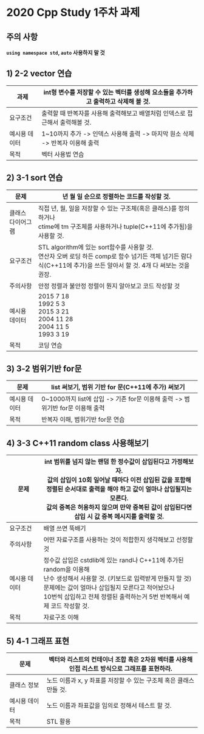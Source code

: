 # 2020 Cpp Study 1주차 과제

## 주의 사항

**`using namespace std`, `auto` 사용하지 말 것**



## 1) 2-2 vector 연습

| 과제          | int형 변수를 저장할 수 있는 벡터를 생성해 요소들을 추가하고 출력하고 삭제해 볼 것. |
| ------------- | ------------------------------------------------------------ |
| 요구조건      | 출력할 때 반복자를 사용해 출력해보고 배열처럼 인덱스로 접근해서 출력해볼 것. |
| 예시용 데이터 | 1~10까지 추가 -> 인덱스 사용해 출력 -> 마지막 원소 삭제 -> 반복자 이용해 출력 |
| 목적          | 벡터 사용법 연습                                             |



## 2) 3-1 sort 연습

| 문제              | 년 월 일 순으로 정렬하는 코드를 작성할 것.                   |
| ----------------- | ------------------------------------------------------------ |
| 클래스 다이어그램 | 직접 년, 월, 일을 저장할 수 있는 구조체(혹은 클래스)를 정의하거나 <br/>ctime에 tm 구조체를 사용하거나 tuple(C++11에 추가됨)을 사용할 것. |
| 요구조건          | STL algorithm에 있는 sort함수를 사용할 것.<br/>연산자 오버 로딩 하든 comp로 함수 넘기든 객체 넘기든 람다식(C++11에 추가)을 쓰든 알아서 할 것. 4개 다 써보는 것을 권장. |
| 주의사항          | 안정 정렬과 불안정 정렬이 뭔지 알아보고 코드 작성할 것       |
| 예시용 데이터     | 2015 7 18<br>1992 5 3<br>2015 3 21<br>2004 11 28<br>2004 11 5<br>1993 3 19 |
| 목적              | 코딩 연습                                                    |



## 3) 3-2 범위기반 for문

| 문제          | list 써보기, 범위 기반 for 문(C++11에 추가) 써보기           |
| ------------- | ------------------------------------------------------------ |
| 예시용 데이터 | 0~1000까지 list에 삽입 -> 기존 for문 이용해 출력 -> 범위기반 for문 이용해 출력 |
| 목적          | 반복자 이해, 범위기반 for문 연습                             |



## 4) 3-3 C++11 random class 사용해보기

 

| 문제          | int 범위를 넘지 않는 랜덤 한 정수값이 삽입된다고 가정해보자.<br>값의 삽입이 10회 일어날 때마다 이전 삽입된 값을 포함해<br>정렬된 순서대로 출력을 해야 하고 값이 얼마나 삽입될지는 모른다.<br>값의 중복은 허용하지 않으며 만약 중복된 값이 삽입된다면<br>삽입 시 값 중복 메시지를 출력할 것. |
| ------------- | ------------------------------------------------------------ |
| 요구조건      | 배열 쓰면 뚝배기                                             |
| 주의사항      | 어떤 자료구조를 사용하는 것이 적합한지 생각해보고 선정할 것  |
| 예시용 데이터 | 정수값 삽입은 cstdlib에 있는 rand나 C++11에 추가된 random을 이용해<br/>난수 생성해서 사용할 것. (키보드로 입력받게 만들지 말 것)<br/>문제에는 값이 얼마나 삽입될지 모른다고 적어놨으나<br/>10번씩 삽입하고 전체 정렬된 출력하는거 5번 반복해서 예제 코드 작성할 것. |
| 목적          | 자료구조 이해                                                |



## 5) 4-1 그래프 표현

| 문제          | 벡터와 리스트의 컨테이너 조합 혹은 2차원 벡터를 사용해<br/>인접 리스트 방식으로 그래프를 표현하라. |
| ------------- | ------------------------------------------------------------ |
| 클래스 정보   | 노드 이름과 x, y 좌표를 저장할 수 있는 구조체 혹은 클래스 만들 것. |
| 예시용 데이터 | 노드 이름과 좌표값을 임의로 정해서 테스트 할 것.             |
| 목적          | STL 활용                                                     |

